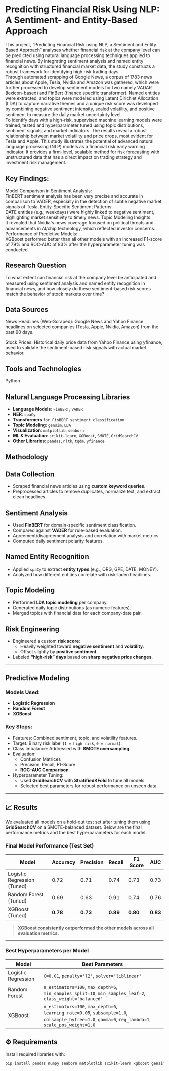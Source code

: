 # Predicting Financial Risk Using NLP: A Sentiment- and Entity-Based Approach

This project, “Predicting Financial Risk using NLP, a Sentiment and Entity Based 
Approach” analyses whether financial risk at the company level can be predicted using natural 
language processing techniques applied to financial news. By integrating sentiment analysis and 
named entity recognition with structured financial market data, the study constructs a robust 
framework for identifying high risk trading days.              
Through automated scrapping of Google News, a corpus of 1783 news articles about Apple, 
Tesla, Nvidia and Amazon was gathered, which were further processed to develop sentiment 
models for two namely VADAR (lexicon-based) and FinBert (finance specific transformer). 
Named entities were extracted, and topics were modeled using Latent Dirichlet Allocation (LDA) 
to capture narrative themes and a unique risk score was developed by combining negative 
sentiment intensity, scaled volatility, and positive sentiment to measure the daily market 
uncertainty level.         
To identify days with a high-risk, supervised machine learning models were trained, tested 
and hyperparameter tuned using topic distributions, sentiment signals, and market indicators. The 
results reveal a robust relationship between market volatility and price drops, most evident for 
Tesla and Apple. This study illustrates the potential of advanced natural language processing 
(NLP) models as a financial risk early warning indicator. It provides a firm-level, scalable method 
for risk forecasting with unstructured data that has a direct impact on trading strategy and 
investment risk management.         
            
## Key Findings: 
Model Comparison in Sentiment Analysis:                         
FinBERT sentiment analysis has been very precise and accurate in comparison to VADER, 
especially in the detection of subtle negative market signals of Tesla. 
Entity-Specific Sentiment Patterns:                                     
DATE entities (e.g., weekdays) were highly linked to negative sentiment, highlighting 
market sensitivity to timely news. 
Topic Modeling Insights:                                                 
It revealed that Nvidia's news coverage focused on political threats and advancements in 
AI/chip technology, which reflected investor concerns. 
Performance of Predictive Models:                                                 
XGBoost performed better than all other models with an increased F1-score of 79% and 
ROC-AUC of 83% after the hyperparameter tuning was conducted.                                                 

## Research Question
To what extent can financial risk at the company level be anticipated and measured using sentiment analysis and named entity recognition in financial news, and how closely do these sentiment-based risk scores match the behavior of stock markets over time?

## Data Sources

News Headlines (Web-Scraped): Google News and Yahoo Finance headlines on selected companies (Tesla, Apple, Nvidia, Amazon) from the past 90 days.

Stock Prices: Historical daily price data from Yahoo Finance using yfinance, used to validate the sentiment-based risk signals with actual market behavior.

## Tools and Technologies

Python

## Natural Language Processing Libraries

- **Language Models**: `FinBERT`, `VADER`
- **NER**: `spaCy`
- **Transformers** `for FinBERT sentiment classification`
- **Topic Modeling**: `gensim`, `LDA`
- **Visualization**: `matplotlib`, `seaborn`
- **ML & Evaluation**: `scikit-learn`, `XGBoost`, `SMOTE`, `GridSearchCV`
- **Other Libraries**: `pandas`, `nltk`, `tqdm`, `yfinance`


## Methodology

## Data Collection

- Scraped financial news articles using **custom keyword queries**.
- Preprocessed articles to remove duplicates, normalize text, and extract clean headlines.

## Sentiment Analysis

- Used **FinBERT** for domain-specific sentiment classification.
- Compared against **VADER** for rule-based evaluation.
- Agreement/disagreement analysis and correlation with market metrics.
- Computed daily sentiment polarity features.

## Named Entity Recognition

- Applied `spaCy` to extract **entity types** (e.g., ORG, GPE, DATE, MONEY).
- Analyzed how different entities correlate with risk-laden headlines.

## Topic Modeling

- Performed **LDA topic modeling** per company.
- Generated daily topic distributions (as numeric features).
- Merged topics with financial data for each company-date pair.

## Risk Engineering

- Engineered a custom **risk score**:
  - Heavily weighted toward **negative sentiment** and **volatility**.
  - Offset slightly by **positive sentiment**.
- Labeled **“high-risk” days** based on **sharp negative price changes**.

---

## Predictive Modeling

### Models Used:
- **Logistic Regression**
- **Random Forest**
- **XGBoost**

### Key Steps:
- Features: Combined sentiment, topic, and volatility features.
- Target: Binary risk label (`1 = high risk`, `0 = normal`).
- Class Imbalance: Addressed with **SMOTE oversampling**.
- Evaluation:
  - Confusion Matrices
  - Precision, Recall, F1-Score
  - **ROC-AUC Comparison**
- Hyperparameter Tuning:
  - Used **GridSearchCV** with **StratifiedKFold** to tune all models.
  - Selected best parameters for robust performance on unseen data.

---

## 📈 Results

We evaluated all models on a hold-out test set after tuning them using **GridSearchCV** on a SMOTE-balanced dataset. Below are the final performance metrics and the best hyperparameters for each model:

### Final Model Performance (Test Set)

| Model                   | Accuracy | Precision | Recall | F1 Score | AUC  |
|-------------------------|----------|-----------|--------|----------|------|
| Logistic Regression (Tuned) | 0.72     | 0.71      | 0.74   | 0.73     | 0.73 |
| Random Forest (Tuned)       | 0.69     | 0.63      | 0.91   | 0.74     | 0.76 |
| XGBoost (Tuned)             | **0.78** | **0.73**  | **0.89** | **0.80** | **0.83** |

> **XGBoost consistently outperformed the other models across all evaluation metrics.**

---

### Best Hyperparameters per Model

| Model                | Best Parameters |
|----------------------|-----------------|
| Logistic Regression  | `C=0.01`, `penalty='l2'`, `solver='liblinear'` |
| Random Forest        | `n_estimators=100`, `max_depth=6`, `min_samples_split=10`, `min_samples_leaf=2`, `class_weight='balanced'` |
| XGBoost              | `n_estimators=100`, `max_depth=6`, `learning_rate=0.05`, `subsample=1.0`, `colsample_bytree=1.0`, `gamma=0`, `reg_lambda=1`, `scale_pos_weight=1.0` |

## **⚙ Requirements**

Install required libraries with:

```bash
pip install pandas numpy seaborn matplotlib scikit-learn xgboost gensim tensorflow
